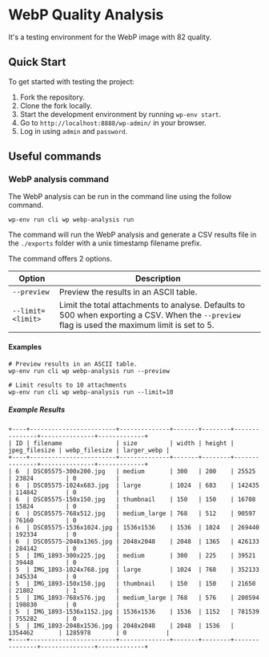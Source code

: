 # WebP Quality Analysis

It's a testing environment for the WebP image with 82 quality.

## Quick Start
To get started with testing the project:
1. Fork the repository.
2. Clone the fork locally.
3. Start the development environment by running `wp-env start`.
4. Go to `http://localhost:8888/wp-admin/` in your browser.
5. Log in using `admin` and `password`.

## Useful commands

### WebP analysis command
The WebP analysis can be run in the command line using the follow command.

```wp-env run cli wp webp-analysis run```

The command will run the WebP analysis and generate a CSV results file in the `./exports` folder with a unix timestamp filename prefix.

The command offers 2 options.

| Option | Description |
| --- | --- |
| `--preview` | Preview the results in an ASCII table. |
| `--limit=<limit>` | Limit the total attachments to analyse. Defaults to 500 when exporting a CSV. When the `--preview` flag is used the maximum limit is set to 5. |


#### Examples

```
# Preview results in an ASCII table.
wp-env run cli wp webp-analysis run --preview

# Limit results to 10 attachments
wp-env run cli wp webp-analysis run --limit=10
```

##### Example Results
```
+----+------------------------+--------------+-------+--------+---------------+---------------+-------------+
| ID | filename               | size         | width | height | jpeg_filesize | webp_filesize | larger_webp |
+----+------------------------+--------------+-------+--------+---------------+---------------+-------------+
| 6  | DSC05575-300x200.jpg   | medium       | 300   | 200    | 25525         | 23824         | 0           |
| 6  | DSC05575-1024x683.jpg  | large        | 1024  | 683    | 142435        | 114842        | 0           |
| 6  | DSC05575-150x150.jpg   | thumbnail    | 150   | 150    | 16708         | 15824         | 0           |
| 6  | DSC05575-768x512.jpg   | medium_large | 768   | 512    | 90597         | 76160         | 0           |
| 6  | DSC05575-1536x1024.jpg | 1536x1536    | 1536  | 1024   | 269440        | 192334        | 0           |
| 6  | DSC05575-2048x1365.jpg | 2048x2048    | 2048  | 1365   | 426133        | 284142        | 0           |
| 5  | IMG_1893-300x225.jpg   | medium       | 300   | 225    | 39521         | 39448         | 0           |
| 5  | IMG_1893-1024x768.jpg  | large        | 1024  | 768    | 352133        | 345334        | 0           |
| 5  | IMG_1893-150x150.jpg   | thumbnail    | 150   | 150    | 21650         | 21802         | 1           |
| 5  | IMG_1893-768x576.jpg   | medium_large | 768   | 576    | 200594        | 198830        | 0           |
| 5  | IMG_1893-1536x1152.jpg | 1536x1536    | 1536  | 1152   | 781539        | 755282        | 0           |
| 5  | IMG_1893-2048x1536.jpg | 2048x2048    | 2048  | 1536   | 1354462       | 1285978       | 0           |
+----+------------------------+--------------+-------+--------+---------------+---------------+-------------+
```
